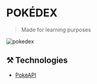 # POKÉDEX
> Made for learning purposes

![pokedex](https://user-images.githubusercontent.com/88904256/197361405-74b41620-5d05-4438-8f26-1271bbeef838.png)

## ⚒️ Technologies
- [PokéAPI](https://pokeapi.co)
